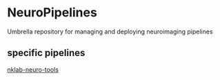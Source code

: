# NeuroPipelines
Umbrella repository for managing and deploying neuroimaging pipelines

## specific pipelines
[nklab-neuro-tools](containers/singularity/nklab-neuro-tools/README.md)